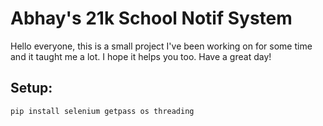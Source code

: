 # Abhay's 21k School Notif System
Hello everyone, this is a small project I've been working on for some time and it taught me a lot. I hope it helps you too.
Have a great day!

## Setup:
`pip install selenium getpass os threading`